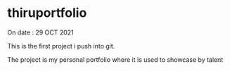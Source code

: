 # thiruportfolio


On date : 29 OCT 2021

This is the first project i push into git. 

The project is my personal portfolio where it is used to showcase by talent
